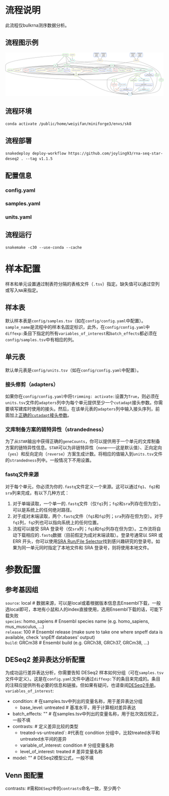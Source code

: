 # 流程说明
此流程仅bulkrna测序数据分析。

## 流程图示例
![流程图](./dag.svg "流程图示例")
## 流程环境
``conda activate /public/home/weiyifan/miniforge3/envs/sk8``
## 流程部署
``snakedeploy deploy-workflow https://github.com/joyling93/rna-seq-star-deseq2 . --tag v1.1.5``
## 配置信息
### config.yaml  
### samples.yaml  
### units.yaml  
## 流程运行
``snakemake -c30 --use-conda --cache``

# 样本配置  
样本和单元设置通过制表符分隔的表格文件（`.tsv`）指定。缺失值可以通过空列或写入`NA`来指定。

## 样本表

默认样本表是`config/samples.tsv`（如在`config/config.yaml`中配置）。`sample_name`是流程中的样本名固定标识，此外，在`config/config.yaml`中`diffexp:`条目下指定的所有`variables_of_interest`和`batch_effects`都必须在`config/samples.tsv`中有相应的列。
## 单元表  
默认单元表是`config/units.tsv`（如在`config/config.yaml`中配置）。

### 接头修剪（adapters）

如果你在`config/config.yaml`中将`trimming: activate:`设置为`True`，则必须在`units.tsv`文件的`adapters`列中为每个单元提供至少一个`cutadapt`接头参数。你需要填写建库时使用的接头。然后，在该单元表的`adapters`列中输入接头序列，前面加上[正确的`cutadapt`接头参数](https://cutadapt.readthedocs.io/en/stable/guide.html#adapter-types)。

### 文库制备方案的链特异性（strandedness）

为了从`STAR`输出中获得正确的`geneCounts`，你可以提供用于一个单元的文库制备方案的链特异性信息。`STAR`可以为非链特异性（`none`——这是默认值）、正向定向（`yes`）和反向定向（`reverse`）方案生成计数。将相应的值输入到`units.tsv`文件的`strandedness`列中。一般情况下不用设置。

### fastq文件来源

对于每个单元，你必须为你的`.fastq`文件定义一个来源。这可以通过`fq1`、`fq2`和`sra`列来完成，有以下几种方式：
1. 对于单端读取，一个单一的`.fastq`文件（仅`fq1`列；`fq2`和`sra`列存在但为空）。可以是系统上的任何绝对路径。
2. 对于成对末端读取，两个`.fastq`文件（`fq1`和`fq2`列；`sra`列存在但为空）。对于`fq1`列，`fq2`列也可以指向系统上的任何位置。
3. 流程可以接受 SRA 登录号（仅`sra`列；`fq1`和`fq2`列存在但为空）。工作流将自动下载相应的`.fastq`数据（目前假定为成对末端读取）。登录号通常以 SRR 或 ERR 开头，你可以使用[SRA Run/File Selector](https://trace.ncbi.nlm.nih.gov/Traces/study/)找到感兴趣研究的登录号。如果为同一单元同时指定了本地文件和 SRA 登录号，则将使用本地文件。 
  
# 参数配置
## 参考基因组
`source`: local # 数据来源，可以是local或着根据版本信息去Ensembl下载，一般选local即可，本地有小鼠和人的index直接使用，选用Ensembl下载的话，可能下载失败  
`species`: homo_sapiens  # Ensembl species name  (e.g. homo_sapiens, mus_musculus, ...)  
`release`: 100   # Ensembl release (make sure to take one where snpeff data is available, check 'snpEff databases' output)  
`build`: GRCm38 # Ensembl build (e.g. GRCh38, GRCh37, GRCm38, ...)  

## DESeq2 差异表达分析配置

为成功运行差异表达分析，你需要告知 DESeq2 样本如何分组（可在`samples.tsv`文件中定义）。这是在`config.yaml`文件中通过`diffexp:`下的条目来完成的。条目的注释应提供所有必要的信息和链接。但如果有疑问，也请查阅[DESeq2手册](https://www.bioconductor.org/packages/devel/bioc/vignettes/DESeq2/inst/doc/DESeq2.html)。  
`variables_of_interest`:   
  - condition: # 在samples.tsv中列出的变量名称，用于差异表达分组  
    - base_level: untreated # 基准水平，用于计算相对差异表达  
  - batch_effects: "" # 在samples.tsv中列出的变量名称，用于批次效应校正，一般不填  
  - contrasts: # 定义差异比较的类型  
    - treated-vs-untreated`: #代表在 condition 分组中，比较treated水平和untreated水平间的差异  
    - variable_of_interest: condition # 分组变量名称  
    - level_of_interest: treated  # 差异变量名称  
  - model: "" # DESeq2模型公式，一般不填

## Venn 图配置
contrasts: #需和`DESeq2`中的`contrasts`命名一致，至少两个